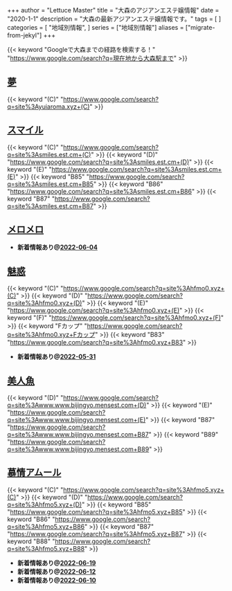 +++
author = "Lettuce Master"
title = "大森のアジアンエステ嬢情報"
date = "2020-1-1"
description = "大森の最新アジアンエステ嬢情報です。"
tags = [
]
categories = [
    "地域別情報",
]
series = ["地域別情報"]
aliases = ["migrate-from-jekyl"]
+++

{{< keyword "Googleで大森までの経路を検索する！" "https://www.google.com/search?q=現在地から大森駅まで" >}}

## [夢](http://yuiaroma.xyz/)
{{< keyword "(C)" "https://www.google.com/search?q=site%3Ayuiaroma.xyz+(C)" >}} 

## [スマイル](https://smiles.est.cm/)
{{< keyword "(C)" "https://www.google.com/search?q=site%3Asmiles.est.cm+(C)" >}} {{< keyword "(D)" "https://www.google.com/search?q=site%3Asmiles.est.cm+(D)" >}} {{< keyword "(E)" "https://www.google.com/search?q=site%3Asmiles.est.cm+(E)" >}} {{< keyword "B85" "https://www.google.com/search?q=site%3Asmiles.est.cm+B85" >}} {{< keyword "B86" "https://www.google.com/search?q=site%3Asmiles.est.cm+B86" >}} {{< keyword "B87" "https://www.google.com/search?q=site%3Asmiles.est.cm+B87" >}} 

## [メロメロ](http://on.mznab.com/)


- **新着情報あり@[2022-06-04](/post/2022-06-04)**
## [魅惑](http://hfmo0.xyz/)
{{< keyword "(C)" "https://www.google.com/search?q=site%3Ahfmo0.xyz+(C)" >}} {{< keyword "(D)" "https://www.google.com/search?q=site%3Ahfmo0.xyz+(D)" >}} {{< keyword "(E)" "https://www.google.com/search?q=site%3Ahfmo0.xyz+(E)" >}} {{< keyword "(F)" "https://www.google.com/search?q=site%3Ahfmo0.xyz+(F)" >}} {{< keyword "Fカップ" "https://www.google.com/search?q=site%3Ahfmo0.xyz+Fカップ" >}} {{< keyword "B83" "https://www.google.com/search?q=site%3Ahfmo0.xyz+B83" >}} 

- **新着情報あり@[2022-05-31](/post/2022-05-31)**
## [美人魚](http://www.www.bijingyo.mensest.com/)
{{< keyword "(D)" "https://www.google.com/search?q=site%3Awww.www.bijingyo.mensest.com+(D)" >}} {{< keyword "(E)" "https://www.google.com/search?q=site%3Awww.www.bijingyo.mensest.com+(E)" >}} {{< keyword "B87" "https://www.google.com/search?q=site%3Awww.www.bijingyo.mensest.com+B87" >}} {{< keyword "B89" "https://www.google.com/search?q=site%3Awww.www.bijingyo.mensest.com+B89" >}} 

## [慕情アムール](http://hfmo5.xyz/)
{{< keyword "(C)" "https://www.google.com/search?q=site%3Ahfmo5.xyz+(C)" >}} {{< keyword "(D)" "https://www.google.com/search?q=site%3Ahfmo5.xyz+(D)" >}} {{< keyword "B85" "https://www.google.com/search?q=site%3Ahfmo5.xyz+B85" >}} {{< keyword "B86" "https://www.google.com/search?q=site%3Ahfmo5.xyz+B86" >}} {{< keyword "B87" "https://www.google.com/search?q=site%3Ahfmo5.xyz+B87" >}} {{< keyword "B88" "https://www.google.com/search?q=site%3Ahfmo5.xyz+B88" >}} 

- **新着情報あり@[2022-06-19](/post/2022-06-19)**
- **新着情報あり@[2022-06-12](/post/2022-06-12)**
- **新着情報あり@[2022-06-10](/post/2022-06-10)**
